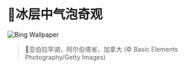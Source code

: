 # 🔖冰层中气泡奇观

![Bing Wallpaper](https://www.bing.com/th?id=OHR.BubbleLake_ZH-CN7146244555_1920x1080.jpg&rf=LaDigue_1920x1080.jpg&pid=hp)

> 📝亚伯拉罕湖，阿尔伯塔省，加拿大 (© Basic Elements Photography/Getty Images)
